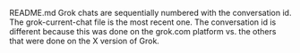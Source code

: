 README.md
Grok chats are sequentially numbered with the conversation id. The grok-current-chat file is the most recent one. The conversation id is different because this was done on the grok.com platform vs. the others that were done on the X version of Grok. 
